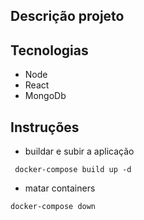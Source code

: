 ## Descrição projeto

## Tecnologias
- Node
- React
- MongoDb

## Instruções
- buildar e subir a aplicação 

`` docker-compose build up -d``

- matar containers

``docker-compose down``